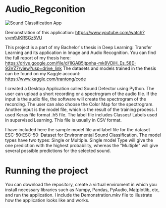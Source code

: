 # Audio_Regconition
![Sound Classification App](https://github.com/TongBaoTran/Audio_Regconition/assets/39885305/54843d79-addf-4859-a107-b465b6a68032)

Demonstration of this application: https://www.youtube.com/watch?v=m9JKRSGz5VU

 This project is a part of my Bachelor's thesis in Deep Learning: Transfer Learning and its application in Image and Audio Recognition. 
 You can find the full report of my thesis here: https://drive.google.com/file/d/1lGAB5jtpnha-mk8VDiH_Es_58E-93VZ7/view?usp=drive_link
 The datasets and models trained in the thesis can be found on my Kaggle account: https://www.kaggle.com/trantong/code

 I created a Desktop Application called Sound Detector using Python. The user can upload a short recording or a spectrogram of the audio file. If the input is the audio file, the software will create the spectrogram of the recording. The user can also choose the Color Map for the spectrogram. Another input is the model file, which is the result of the training process. I used Keras file format .h5 file. The label file includes Classes/ Labels used in supervised Learning. This file is usually in CSV format.

 I have included here the sample model file and label file for the dataset ESC-50:ESC-50: Dataset for Environmental Sound Classification. The model types have two types: Single or Multiple. Single model Type will give the one prediction with the highest probability, whereas the "Multiple" will give several possible predictions for the selected sound. 

 # Running the project
 You can download the repository, create a virtual enviroment in which you install necessary libraries such as Numpy, Pandas, PyAudio, Matplotlib, etc, and run the application. 
 I include the Demonstration.mkv file to illustrate how the application looks like and works.
